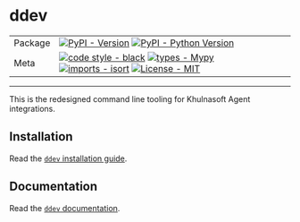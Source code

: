 # ddev

| | |
| --- | --- |
| Package | [![PyPI - Version](https://img.shields.io/pypi/v/ddev.svg?logo=pypi&label=PyPI&logoColor=gold)](https://pypi.org/project/ddev/) [![PyPI - Python Version](https://img.shields.io/pypi/pyversions/ddev.svg?logo=python&label=Python&logoColor=gold)](https://pypi.org/project/ddev/) |
| Meta | [![code style - black](https://img.shields.io/badge/code%20style-black-000000.svg)](https://github.com/psf/black) [![types - Mypy](https://img.shields.io/badge/types-Mypy-blue.svg)](https://github.com/python/mypy) [![imports - isort](https://img.shields.io/badge/imports-isort-ef8336.svg)](https://github.com/pycqa/isort) [![License - MIT](https://img.shields.io/badge/license-BSD--3--Clause-9400d3.svg)](https://spdx.org/licenses/) |

-----

This is the redesigned command line tooling for Khulnasoft Agent integrations.

## Installation

Read the [`ddev` installation guide](https://khulnasoft.dev/integrations-core/setup/#ddev).

## Documentation

Read the [`ddev` documentation](https://khulnasoft.dev/integrations-core/ddev/about/).
